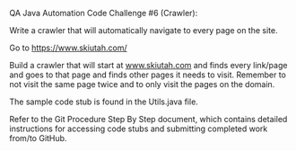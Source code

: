 QA Java Automation Code Challenge #6 (Crawler):

Write a crawler that will automatically navigate to every page on the site.

Go to https://www.skiutah.com/

Build a crawler that will start at www.skiutah.com and finds every link/page and goes to that page and finds
other pages it needs to visit.  Remember to not visit the same page twice and to only visit the pages on the domain.

The sample code stub is found in the Utils.java file.


Refer to the Git Procedure Step By Step document, which contains detailed instructions for accessing code stubs and submitting completed work from/to GitHub.